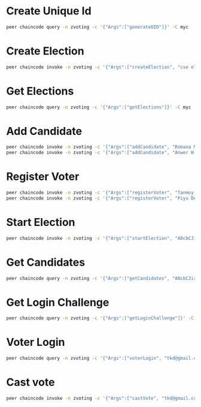# Create Unique Id
```bash
peer chaincode query -n zvoting -c '{"Args":["generateUID"]}' -C myc
```

# Create Election
```bash
peer chaincode invoke -n zvoting -c '{"Args":["createElection", "cse election", "3600"]}' -C myc
```

# Get Elections
```bash
peer chaincode query -n zvoting -c '{"Args":["getElections"]}' -C myc
```

# Add Candidate
```bash
peer chaincode invoke -n zvoting -c '{"Args":["addCandidate", "Romana Mahjabin Eshita", "Rose", "rose.jpg", "A0cbCJirveAoJCln7sQB"]}' -C myc
peer chaincode invoke -n zvoting -c '{"Args":["addCandidate", "Anwer H Anik", "Horlicks", "horlicks.jpg", "A0cbCJirveAoJCln7sQB"]}' -C myc
```

# Register Voter
```bash
peer chaincode invoke -n zvoting -c '{"Args":["registerVoter", "Tanmoy Krishna Das", "tkd@gmail.com", "1", "1", "1", "A0cbCJirveAoJCln7sQB"]}' -C myc
peer chaincode invoke -n zvoting -c '{"Args":["registerVoter", "Piyu Deb", "piyu@gmail.com", "1", "1", "1", "A0cbCJirveAoJCln7sQB"]}' -C myc
```

# Start Election
```bash
peer chaincode invoke -n zvoting -c '{"Args":["startElection", "A0cbCJirveAoJCln7sQB"]}' -C myc
```

# Get Candidates
```bash
peer chaincode query -n zvoting -c '{"Args":["getCandidates", "A0cbCJirveAoJCln7sQB"]}' -C myc
```

# Get Login Challenge
```bash
peer chaincode query -n zvoting -c '{"Args":["getLoginChallenge"]}' -C myc
```

# Voter Login
```bash
peer chaincode query -n zvoting -c '{"Args":["voterLogin", "tkd@gmail.com", "4", "22","22","22", "1","1","1","2"]}' -C myc
```

# Cast vote
```bash
peer chaincode invoke -n zvoting -c '{"Args":["castVote", "tkd@gmail.com", "1", "0", "A0cbCJirveAoJCln7sQB"]}' -C myc
```
